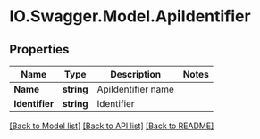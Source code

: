 # IO.Swagger.Model.ApiIdentifier
## Properties

Name | Type | Description | Notes
------------ | ------------- | ------------- | -------------
**Name** | **string** | ApiIdentifier name | 
**Identifier** | **string** | Identifier | 

[[Back to Model list]](../README.md#documentation-for-models) [[Back to API list]](../README.md#documentation-for-api-endpoints) [[Back to README]](../README.md)

